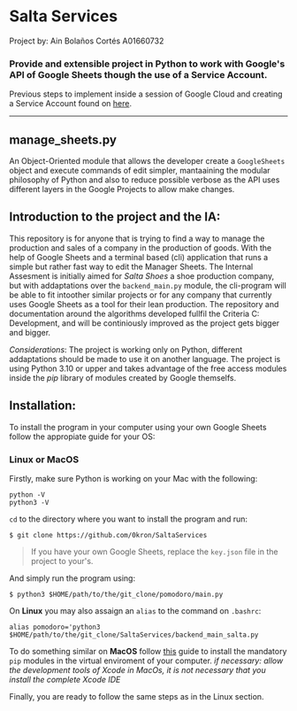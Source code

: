 # Salta Services

Project by: Ain Bolaños Cortés A01660732

### Provide and extensible project in Python to work with Google's API of Google Sheets though the use of a Service Account. 

Previous steps to implement inside a session of Google Cloud and creating a Service Account found on [here](https://developers.google.com/sheets/api/quickstart/python).

---
## manage_sheets.py
An Object-Oriented module that allows the developer create a `GoogleSheets` object and execute commands of edit simpler, mantaaining the modular philosophy of Python and also to reduce possible verbose as the API uses different layers in the Google Projects to allow make changes.

## Introduction to the project and the IA: 

This repository is for anyone that is trying to find a way to manage the production and sales of a company in the production of goods. With the help of Google Sheets and a terminal based (cli) application that runs a simple but rather fast way to edit the Manager Sheets. The Internal Assesment is initially aimed for *Salta Shoes* a shoe production company, but with addaptations over the `backend_main.py` module, the cli-program will be able to fit intoother similar projects or for any company that currently uses Google Sheets as a tool for their lean production. 
The repository and documentation around the algorithms developed fullfil the Criteria C: Development, and will be continiously improved as the project gets bigger and bigger. 

*Considerations*: The project is working only on Python, different addaptations should be made to use it on another language. The project is using Python 3.10 or upper and takes advantage of the free access modules inside the *pip* library of modules created by Google themselfs. 

## Installation:
To install the program in your computer using your own Google Sheets follow the appropiate guide for your OS: 

### Linux or MacOS
Firstly, make sure Python is working on your Mac with the following: 

```
python -V
python3 -V
```

`cd` to the directory where you want to install the program and run: 
```
$ git clone https://github.com/0kron/SaltaServices
```
> If you have your own Google Sheets, replace the `key.json` file in the project to your's. 

And simply run the program using: 
```
$ python3 $HOME/path/to/the/git_clone/pomodoro/main.py
```
On **Linux** you may also assaign an `alias` to the command on `.bashrc`: 
```
alias pomodoro='python3 $HOME/path/to/the/git_clone/SaltaServices/backend_main_salta.py
```
To do something similar on **MacOS** follow [this](https://developers.google.com/sheets/api/guides/concepts) guide to install the mandatory `pip` modules in the virtual enviroment of your computer. 
*if necessary: allow the development tools of Xcode in MacOs, it is not necessary that you install the complete Xcode IDE*

Finally, you are ready to follow the same steps as in the Linux section. 

